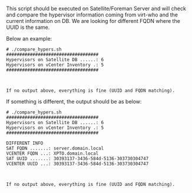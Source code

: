 This script should be executed on Satellite/Foreman Server and will check and compare the hypervisor information coming from virt-who and the current information on DB. We are looking for different FQDN where the UUID is the same.

Below an example:
```
# ./compare_hypers.sh 
###################################
Hypervisors on Satellite DB ......: 6
Hypervisors on vCenter Inventory .: 5
###################################



If no output above, everything is fine (UUID and FQDN matching).
```

If something is different, the output should be as below:
```
# ./compare_hypers.sh                               
###################################
Hypervisors on Satellite DB ......: 6
Hypervisors on vCenter Inventory .: 5
###################################

DIFFERENT INFO
SAT FQDN .......: server.domain.local
VCENTER FQDN ...: XPTO.domain.local
SAT UUID .......: 30393137-3436-584d-5136-303730304747
VCENTER UUID ...: 30393137-3436-584d-5136-303730304747



If no output above, everything is fine (UUID and FQDN matching).
```
